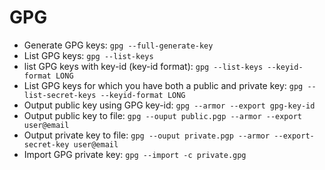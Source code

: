 # GPG

- Generate GPG keys: `gpg --full-generate-key`
- List GPG keys: `gpg --list-keys`
- list GPG keys with key-id (key-id format): `gpg --list-keys --keyid-format LONG`
- List GPG keys for which you have both a public and private key: `gpg --list-secret-keys --keyid-format LONG`
- Output public key using GPG key-id: `gpg --armor --export gpg-key-id`
- Output public key to file: `gpg --ouput public.pgp --armor --export user@email`
- Output private key to file: `gpg --ouput private.pgp --armor --export-secret-key user@email`
- Import GPG private key: `gpg --import -c private.gpg`

